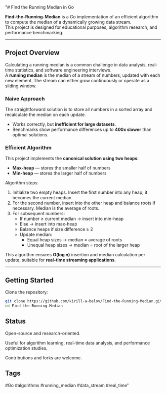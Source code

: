 "# Find the Running Median in Go

**Find-the-Running-Median** is a Go implementation of an efficient algorithm to compute the median of a dynamically growing data stream.  
This project is designed for educational purposes, algorithm research, and performance benchmarking.

---

## Project Overview

Calculating a running median is a common challenge in data analysis, real-time statistics, and software engineering interviews.  
A **running median** is the median of a stream of numbers, updated with each new element. The stream can either grow continuously or operate as a sliding window.

### Naive Approach

The straightforward solution is to store all numbers in a sorted array and recalculate the median on each update.
- Works correctly, but **inefficient for large datasets**.
- Benchmarks show performance differences up to **400x slower** than optimal solutions.

### Efficient Algorithm

This project implements the **canonical solution using two heaps**:
- **Max-heap** — stores the smaller half of numbers
- **Min-heap** — stores the larger half of numbers

Algorithm steps:
1. Initialize two empty heaps. Insert the first number into any heap; it becomes the current median.
2. For the second number, insert into the other heap and balance roots if necessary. Median is the average of roots.
3. For subsequent numbers:
    - If number ≥ current median → insert into min-heap
    - Else → insert into max-heap
    - Balance heaps if size difference ≥ 2
    - Update median:
        - Equal heap sizes → median = average of roots
        - Unequal heap sizes → median = root of the larger heap

This algorithm ensures **O(log n)** insertion and median calculation per update, suitable for **real-time streaming applications**.

---

## Getting Started

Clone the repository:

```bash
git clone https://github.com/kirill-a-belov/Find-the-Running-Median.git
cd Find-the-Running-Median
```
## Status

Open-source and research-oriented.

Useful for algorithm learning, real-time data analysis, and performance optimization studies. 

Contributions and forks are welcome. 

## Tags

#Go #algorithms #running_median #data_stream #real_time"
